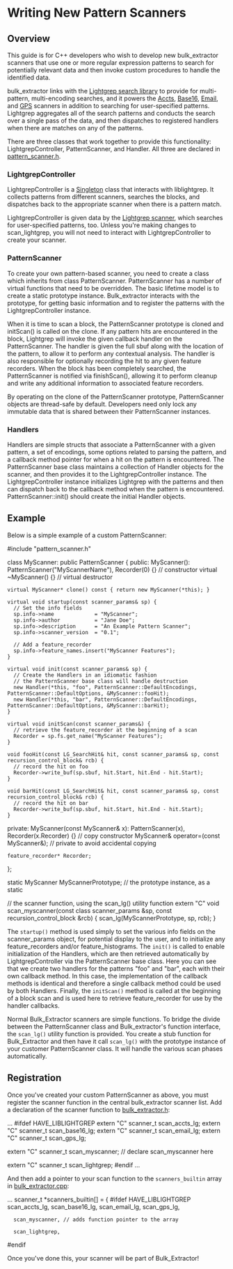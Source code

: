 Writing New Pattern Scanners
=============================

## Overview

This guide is for C++ developers who wish to develop new bulk_extractor scanners that use one or more regular expression patterns to search for potentially relevant data and then invoke custom procedures to handle the identified data.

bulk_extractor links with the [Lightgrep search library](https://github.com/LightboxTech/liblightgrep) to provide for multi-pattern, multi-encoding searches, and it powers the [Accts](../src/scan_accts_lg.cpp), [Base16](../src/scan_base16_lg.cpp), [Email](../src/scan_email_lg.cpp), and [GPS](../src/scan_gps_lg.cpp) scanners in addition to searching for user-specified patterns. Lightgrep aggregates all of the search patterns and conducts the search over a single pass of the data, and then dispatches to registered handlers when there are matches on any of the patterns.

There are three classes that work together to provide this functionality: LightgrepController, PatternScanner, and Handler. All three are declared in [pattern_scanner.h](../src/pattern_scanner.h).

### LightgrepController

LightgrepController is a [Singleton](http://en.wikipedia.org/wiki/Singleton_pattern) class that interacts with liblightgrep. It collects patterns from different scanners, searches the blocks, and dispatches back to the appropriate scanner when there is a pattern match.

LightgrepController is given data by the [Lightgrep scanner](../src/scan_lightgrep.cpp), which searches for user-specified patterns, too. Unless you're making changes to scan_lightgrep, you will not need to interact with LightgrepController to create your scanner.

### PatternScanner

To create your own pattern-based scanner, you need to create a class which inherits from class PatternScanner. PatternScanner has a number of virtual functions that need to be overridden. The basic lifetime model is to create a static prototype instance. Bulk_extractor interacts with the prototype, for getting basic information and to register the patterns with the LightgrepController instance.

When it is time to scan a block, the PatternScanner prototype is cloned and initScan() is called on the clone. If any pattern hits are encountered in the block, Lightgrep will invoke the given callback handler on the PatternScanner. The handler is given the full sbuf along with the location of the pattern, to allow it to perform any contextual analysis. The handler is also responsible for optionally recording the hit to any given feature recorders. When the block has been completely searched, the PatternScanner is notified via finishScan(), allowing it to perform cleanup and write any additional information to associated feature recorders.

By operating on the clone of the PatternScanner prototype, PatternScanner objects are thread-safe by default. Developers need only lock any immutable data that is shared between their PatternScanner instances.

### Handlers

Handlers are simple structs that associate a PatternScanner with a given pattern, a set of encodings, some options related to parsing the pattern, and a callback method pointer for when a hit on the pattern is encountered. The PatternScanner base class maintains a collection of Handler objects for the scanner, and then provides it to the LightgrepController instance. The LightgrepController instance initializes Lightgrep with the patterns and then can dispatch back to the callback method when the pattern is encountered. PatternScanner::init() should create the initial Handler objects.

## Example

Below is a simple example of a custom PatternScanner:

  #include "pattern_scanner.h"

  class MyScanner: public PatternScanner {
  public:
    MyScanner(): PatternScanner("MyScannerName"), Recorder(0) {} // constructor
    virtual ~MyScanner() {} // virtual destructor

    virtual MyScanner* clone() const { return new MyScanner(*this); }

    virtual void startup(const scanner_params& sp) {
      // Set the info fields
      sp.info->name             = "MyScanner";
      sp.info->author           = "Jane Doe";
      sp.info->description      = "An Example Pattern Scanner";
      sp.info->scanner_version  = "0.1";

      // Add a feature_recorder
      sp.info->feature_names.insert("MyScanner Features");
    }

    virtual void init(const scanner_params& sp) {
      // Create the Handlers in an idiomatic fashion
      // the PatternScanner base class will handle destruction
      new Handler(*this, "foo", PatternScanner::DefaultEncodings, PatternScanner::DefaultOptions, &MyScanner::fooHit);
      new Handler(*this, "bar", PatternScanner::DefaultEncodings, PatternScanner::DefaultOptions, &MyScanner::barHit);
    }

    virtual void initScan(const scanner_params&) {
      // retrieve the feature_recorder at the beginning of a scan
      Recorder = sp.fs.get_name("MyScanner Features");
    }

    void fooHit(const LG_SearchHit& hit, const scanner_params& sp, const recursion_control_block& rcb) {
      // record the hit on foo
      Recorder->write_buf(sp.sbuf, hit.Start, hit.End - hit.Start);
    }

    void barHit(const LG_SearchHit& hit, const scanner_params& sp, const recursion_control_block& rcb) {
      // record the hit on bar
      Recorder->write_buf(sp.sbuf, hit.Start, hit.End - hit.Start);
    }

  private:
    MyScanner(const MyScanner& x): PatternScanner(x), Recorder(x.Recorder) {} // copy constructor
    MyScanner& operator=(const MyScanner&); // private to avoid accidental copying

    feature_recorder* Recorder;
  };

  static MyScanner MyScannerPrototype; // the prototype instance, as a static

  // the scanner function, using the scan_lg() utility function
  extern "C"
  void scan_myscanner(const class scanner_params &sp, const recursion_control_block &rcb) {
    scan_lg(MyScannerPrototype, sp, rcb);
  }

The `startup()` method is used simply to set the various info fields on the scanner\_params object, for potential display to the user, and to initialize any feature\_recorders and/or feature\_histograms. The `init()` is called to enable initialization of the Handlers, which are then retrieved automatically by LightgrepController via the PatternScanner base class. Here you can see that we create two handlers for the patterns "foo" and "bar", each with their own callback method. In this case, the implementation of the callback methods is identical and therefore a single callback method could be used by both Handlers. Finally, the `initScan()` method is called at the beginning of a block scan and is used here to retrieve feature_recorder for use by the handler callbacks.

Normal Bulk\_Extractor scanners are simple functions. To bridge the divide between the PatternScanner class and Bulk\_extractor's function interface, the `scan_lg()` utility function is provided. You create a stub function for Bulk\_Extractor and then have it call `scan_lg()` with the prototype instance of your customer PatternScanner class. It will handle the various scan phases automatically.

## Registration

Once you've created your custom PatternScanner as above, you must register the scanner function in the central bulk_extractor scanner list. Add a declaration of the scanner function to [bulk_extractor.h](../src/bulk_extractor.h):

  ...
  #ifdef HAVE_LIBLIGHTGREP
  extern "C" scanner_t scan_accts_lg;
  extern "C" scanner_t scan_base16_lg;
  extern "C" scanner_t scan_email_lg;
  extern "C" scanner_t scan_gps_lg;

  extern "C" scanner_t scan_myscanner; // declare scan_myscanner here

  extern "C" scanner_t scan_lightgrep;
  #endif
  ...

And then add a pointer to your scan function to the `scanners_builtin` array in [bulk_extractor.cpp](../src/bulk_extractor.cpp):

  ...
  scanner_t *scanners_builtin[] = {
  #ifdef HAVE_LIBLIGHTGREP
      scan_accts_lg,
      scan_base16_lg,
      scan_email_lg,
      scan_gps_lg,

      scan_myscanner, // adds function pointer to the array

      scan_lightgrep,
  #endif

Once you've done this, your scanner will be part of Bulk\_Extractor!
